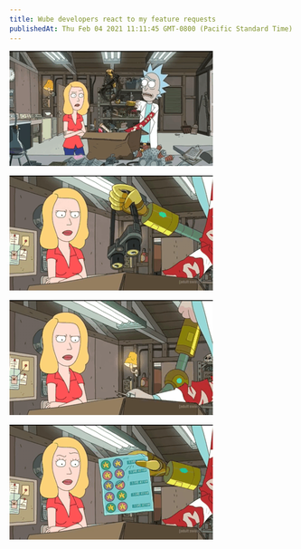 ```yaml
---
title: Wube developers react to my feature requests
publishedAt: Thu Feb 04 2021 11:11:45 GMT-0800 (Pacific Standard Time)
---
```


![bethsToys](bethsToys0.gif)

![bethsToys](bethsToys1.gif)

![bethsToys](bethsToys2.gif)

![bethsToys](bethsToys3.gif)
